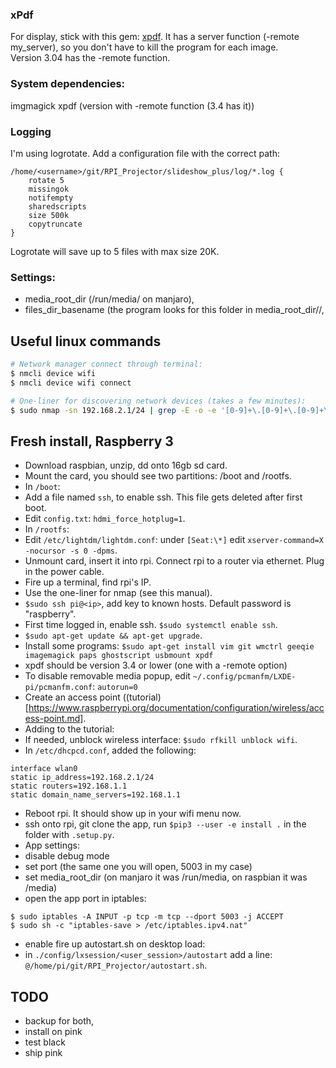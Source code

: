 ### xPdf
For display, stick with this gem: [xpdf](https://www.xpdfreader.com/download.html). 
It has a server function (-remote my_server), so you don't have to kill the program for each image.  
Version 3.04 has the -remote function. 

### System dependencies:
imgmagick
xpdf (version with -remote function (3.4 has it))

### Logging
I'm using logrotate. Add a configuration file with the correct path:
```
/home/<username>/git/RPI_Projector/slideshow_plus/log/*.log {
    rotate 5
    missingok
    notifempty
    sharedscripts
    size 500k
    copytruncate
}
```
Logrotate will save up to 5 files with max size 20K.

### Settings:
* media_root_dir (/run/media/ on manjaro),
* files_dir_basename (the program looks for this folder in 
media_root_dir/<username>/, 


## Useful linux commands
```bash
# Network manager connect through terminal:
$ nmcli device wifi
$ nmcli device wifi connect

# One-liner for discovering network devices (takes a few minutes):
$ sudo nmap -sn 192.168.2.1/24 | grep -E -o -e '[0-9]+\.[0-9]+\.[0-9]+\.[0-9]+' | while read -r line; do echo ""; echo "##################################################"; echo "processing: $line"; nmap -A -T4 $line; done
```


## Fresh install, Raspberry 3

* Download raspbian, unzip, dd onto 16gb sd card.
* Mount the card, you should see two partitions: /boot and /rootfs.
* In `/boot`:
* Add a file named `ssh`, to enable ssh. This file gets deleted after first boot.
* Edit `config.txt`: `hdmi_force_hotplug=1`.
* In `/rootfs`:
* Edit `/etc/lightdm/lightdm.conf`: under `[Seat:\*]` edit `xserver-command=X -nocursor -s 0 -dpms`.
* Unmount card, insert it into rpi. Connect rpi to a router via ethernet. Plug in the power cable.
* Fire up a terminal, find rpi's IP.
* Use the one-liner for nmap (see this manual).
* `$sudo ssh pi@<ip>`, add key to known hosts. Default password is "raspberry".
* First time logged in, enable ssh. `$sudo systemctl enable ssh`.
* `$sudo apt-get update && apt-get upgrade`.
* Install some programs: `$sudo apt-get install vim git wmctrl geeqie imagemagick paps ghostscript usbmount xpdf`
* xpdf should be version 3.4 or lower (one with a -remote option)
* To disable removable media popup, edit `~/.config/pcmanfm/LXDE-pi/pcmanfm.conf`: `autorun=0`
* Create an access point ((tutorial)[https://www.raspberrypi.org/documentation/configuration/wireless/access-point.md].
* Adding to the tutorial:
* If needed, unblock wireless interface: `$sudo rfkill unblock wifi`.
* In `/etc/dhcpcd.conf`, added the following:
```
interface wlan0
static ip_address=192.168.2.1/24
static routers=192.168.1.1
static domain_name_servers=192.168.1.1
```
* Reboot rpi. It should show up in your wifi menu now.
* ssh onto rpi, git clone the app, run `$pip3 --user -e install .` in the folder with `.setup.py`.
* App settings:
* disable debug mode
* set port (the same one you will open, 5003 in my case)
* set media_root_dir (on manjaro it was /run/media, on raspbian it was /media)
* open the app port in iptables:  
```
$ sudo iptables -A INPUT -p tcp -m tcp --dport 5003 -j ACCEPT
$ sudo sh -c "iptables-save > /etc/iptables.ipv4.nat"
```
* enable fire up autostart.sh on desktop load:
* in `./config/lxsession/<user_session>/autostart` add a line: `@/home/pi/git/RPI_Projector/autostart.sh`.


## TODO

* backup for both,
* install on pink
* test black
* ship pink
